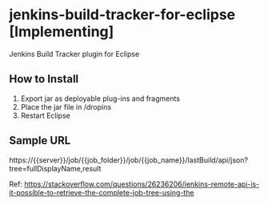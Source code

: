 # jenkins-build-tracker-for-eclipse [Implementing]
Jenkins Build Tracker plugin for Eclipse  
  
## How to Install
1. Export jar as deployable plug-ins and fragments
2. Place the jar file in <eclipse>/dropins
3. Restart Eclipse

## Sample URL
https://{{server}}/job/{{job_folder}}/job/{{job_name}}/lastBuild/api/json?tree=fullDisplayName,result  

Ref: https://stackoverflow.com/questions/26236206/jenkins-remote-api-is-it-possible-to-retrieve-the-complete-job-tree-using-the
